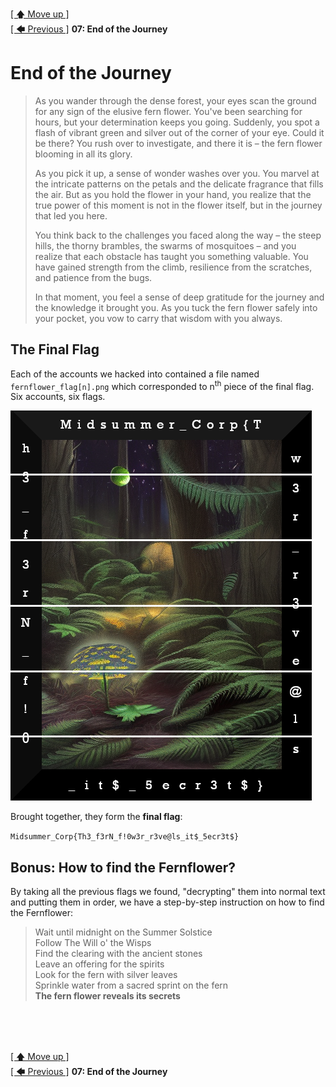 [[ 🡅 Move up ]](../)</br>
[[ 🡄 Previous ]](../06_Popiel/) **07: End of the Journey**

# End of the Journey

> As you wander through the dense forest, your eyes scan the ground for any sign of the elusive fern flower. You've been searching for hours, but your determination keeps you going. Suddenly, you spot a flash of vibrant green and silver out of the corner of your eye. Could it be there? You rush over to investigate, and there it is – the fern flower blooming in all its glory. 
>
> As you pick it up, a sense of wonder washes over you. You marvel at the intricate patterns on the petals and the delicate fragrance that fills the air. But as you hold the flower in your hand, you realize that the true power of this moment is not in the flower itself, but in the journey that led you here. 
>
> You think back to the challenges you faced along the way – the steep hills, the thorny brambles, the swarms of mosquitoes – and you realize that each obstacle has taught you something valuable. You have gained strength from the climb, resilience from the scratches, and patience from the bugs. 
>
> In that moment, you feel a sense of deep gratitude for the journey and the knowledge it brought you. As you tuck the fern flower safely into your pocket, you vow to carry that wisdom with you always.

## The Final Flag

Each of the accounts we hacked into contained a file named `fernflower_flag[n].png` which corresponded to n<sup>th</sup> piece of the final flag. Six accounts, six flags.

![Fernflower flag part 1 belonging to Puck](./media/fernflower_flag1.png)
![Fernflower flag part 2 belonging to Leshy](./media/fernflower_flag2.png)
![Fernflower flag part 3 belonging to Baba Yaga](./media/fernflower_flag3.png)
![Fernflower flag part 4 belonging to Twardowski](./media/fernflower_flag4.png)
![Fernflower flag part 5 belonging to Boruta](./media/fernflower_flag5.png)
![Fernflower flag part 6 belonging to Popiel](./media/fernflower_flag6.png)

Brought together, they form the **final flag**:

`Midsummer_Corp{Th3_f3rN_f!0w3r_r3ve@ls_it$_5ecr3t$}`

## Bonus: How to find the Fernflower?

By taking all the previous flags we found, "decrypting" them into normal text and putting them in order, we have a step-by-step instruction on how to find the Fernflower:

> Wait until midnight on the Summer Solstice </br>
> Follow The Will o' the Wisps </br>
> Find the clearing with the ancient stones </br>
> Leave an offering for the spirits </br>
> Look for the fern with silver leaves </br>
> Sprinkle water from a sacred sprint on the fern </br>
> **The fern flower reveals its secrets**

</br>
</br>
</br>

[[ 🡅 Move up ]](../)</br>
[[ 🡄 Previous ]](../06_Popiel/) **07: End of the Journey**